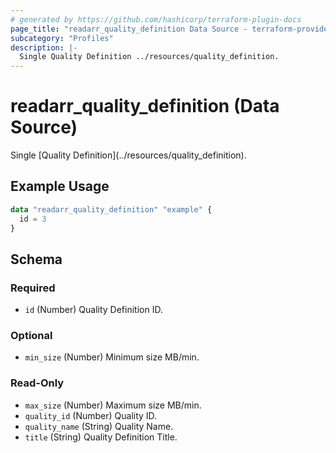 ```yaml
---
# generated by https://github.com/hashicorp/terraform-plugin-docs
page_title: "readarr_quality_definition Data Source - terraform-provider-readarr"
subcategory: "Profiles"
description: |-
  Single Quality Definition ../resources/quality_definition.
---
```


# readarr_quality_definition (Data Source)

<!-- subcategory:Profiles -->Single [Quality Definition](../resources/quality_definition).

## Example Usage

```terraform
data "readarr_quality_definition" "example" {
  id = 3
}
```

<!-- schema generated by tfplugindocs -->
## Schema

### Required

- `id` (Number) Quality Definition ID.

### Optional

- `min_size` (Number) Minimum size MB/min.

### Read-Only

- `max_size` (Number) Maximum size MB/min.
- `quality_id` (Number) Quality ID.
- `quality_name` (String) Quality Name.
- `title` (String) Quality Definition Title.


